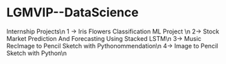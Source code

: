 # LGMVIP--DataScience
Internship Projects\n
 1 -> Iris Flowers Classification ML Project \n
 2-> Stock Market Prediction And Forecasting Using Stacked LSTM\n
 3-> Music RecImage to Pencil Sketch with Pythonommendation\n
 4-> Image to Pencil Sketch with Python\n
